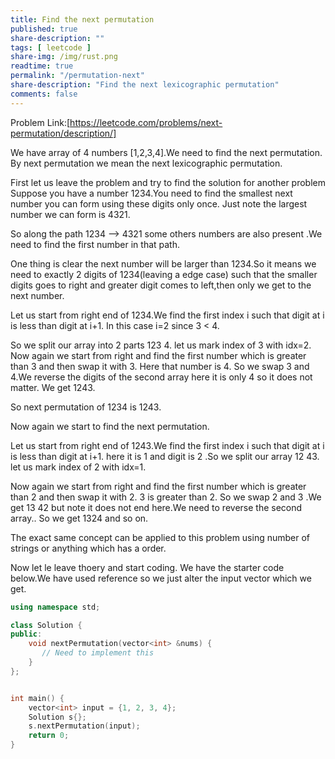 ```yaml
---
title: Find the next permutation
published: true
share-description: ""
tags: [ leetcode ]
share-img: /img/rust.png
readtime: true
permalink: "/permutation-next"
share-description: "Find the next lexicographic permutation"
comments: false
---
```


Problem Link:[https://leetcode.com/problems/next-permutation/description/]

We have array of 4 numbers [1,2,3,4].We need to find the next permutation. By next permutation we mean the next
lexicographic permutation.

First let us leave the problem and try to find the solution for another problem
Suppose you have a number 1234.You need to find the smallest next number you can form using these digits only once.
Just note the largest number we can form is 4321.

So along the path 1234 --> 4321 some others numbers are also present .We need to find the first number in that path.

One thing is clear the next number will be larger than 1234.So it means we need to exactly 2 digits of 1234(leaving a edge case)
such that the smaller digits goes to right and greater digit comes to left,then only we get to the next number.

Let us start from right end of 1234.We find the first index i such that digit at i is less than digit at i+1.
In this case i=2 since 3 < 4.

So we split our array into 2 parts 123 4.
let us mark index of 3 with idx=2.
Now again we start from right and find the first number which is greater than 3 and then swap it with 3.
Here that number is 4. So we swap 3 and 4.We reverse the digits of the second array here it is only 4 so it does not matter. We get 1243.

So next permutation of 1234 is 1243.

Now again we start to find the next permutation.

Let us start from right end of 1243.We find the first index i such that digit at i is less than digit at i+1.
here it is 1 and digit is 2 .So we split our array 12 43.
let us mark index of 2 with idx=1.

Now again we start from right and find the first number which is greater than 2 and then swap it with 2.
3 is greater than 2. So we swap 2 and 3 .We get 13 42 but note it does not end here.We need to reverse the second array..
So we get 1324 and so on.

The exact same concept can be applied to this problem using number of strings or anything which has a order.

Now let le leave thoery and start coding.
We have the starter code below.We have used reference so we just alter the input vector which we get.
```cpp
using namespace std;

class Solution {
public:
    void nextPermutation(vector<int> &nums) {
       // Need to implement this
    }
};


int main() {
    vector<int> input = {1, 2, 3, 4};
    Solution s{};
    s.nextPermutation(input);
    return 0;
}
```


